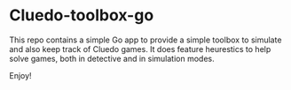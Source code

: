 # Cluedo-toolbox-go

This repo contains a simple Go app to provide a simple toolbox to simulate and also keep track of Cluedo games. It does feature heurestics to help solve games, both in detective and in simulation modes.

Enjoy!
